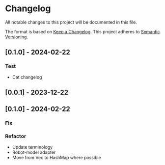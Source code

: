 # Changelog

All notable changes to this project will be documented in this file.

The format is based on [Keep a Changelog](https://keepachangelog.com/en/1.0.0/).
This project adheres to [Semantic Versioning](https://semver.org/spec/v2.0.0.html).

## [0.1.0] - 2024-02-22

### Test

- Cat changelog

## [0.0.1] - 2023-12-22

## [0.1.0] - 2024-02-22

### Fix

### Refactor

- Update terminology
- Robot-model adapter
- Move from Vec to HashMap where possible

